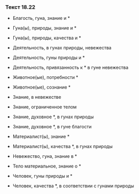 ### Текст 18.22

- Благость, гуна, знание и *

- Гуна(ы), природы, знание и *

- Гуна(ы), природы, качества и *

- Деятельность, в гунах природы, невежества

- Деятельность, гуны природы и *

- Деятельность, привязанность к * в гуне невежества

- Животное(ые), потребности *

- Животное(ые), сознание *

- Знание, в невежестве

- Знание, ограниченное телом

- Знание, духовное *, в гунах природы

- Знание, духовное *, в гуне благости

- Материалист(ы), знание *

- Материалист(ы), качества *, в гунах природы

- Невежество, гуна, знание в *

- Тело материальное, знание о *

- Человек, гуны природы и *

- Человек, качества *, в соответствии с гунами природы
	

